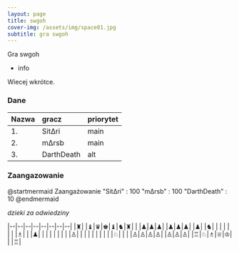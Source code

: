 ```yaml
---
layout: page
title: swgoh
cover-img: /assets/img/space01.jpg
subtitle: gra swgoh
---
```


Gra swgoh

- info

Wiecej wkrótce.

### Dane

| Nazwa | gracz | priorytet |
| :------ |:--- | :--- |
| 1. | SitΔri | main |
| 2. | mΔrsb | main |
| 3. | DarthDeath | alt |

### Zaangazowanie

@startmermaid
Zaangażowanie
  "SitΔri" : 100
  "mΔrsb" : 100
  "DarthDeath" : 10
@endmermaid

*dzieki za odwiedziny*

|--|--|--|--|--|--|--|--|
|♜| |♝|♛|♚|♝|♞|♜|
| |♟|♟|♟| |♟|♟|♟|
|♟| |♞| | | | | |
| |♗| | |♟| | | |
| | | | |♙| | | |
| | | | | |♘| | |
|♙|♙|♙|♙| |♙|♙|♙|
|♖|♘|♗|♕|♔| | |♖|
